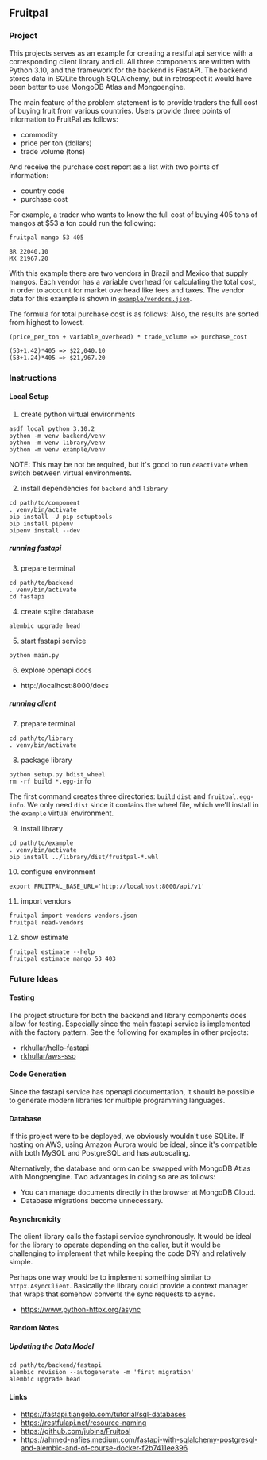 ## Fruitpal

### Project
This projects serves as an example for creating a restful api service with a corresponding client library and cli.
All three components are written with Python 3.10, and the framework for the backend is FastAPI. The backend stores
data in SQLite through SQLAlchemy, but in retrospect it would have been better to use MongoDB Atlas and Mongoengine.

The main feature of the problem statement is to provide traders the full cost of buying fruit from various countries.
Users provide three points of information to FruitPal as follows:
- commodity
- price per ton (dollars)
- trade volume (tons)

And receive the purchase cost report as a list with two points of information:
- country code
- purchase cost

For example, a trader who wants to know the full cost of buying 405 tons of mangos at $53 a ton could run the following:
```shell
fruitpal mango 53 405
```
```text
BR 22040.10
MX 21967.20
```

With this example there are two vendors in Brazil and Mexico that supply mangos. Each vendor has a variable overhead
for calculating the total cost, in order to account for market overhead like fees and taxes. The vendor data for this
example is shown in [`example/vendors.json`](example/vendors.json).

The formula for total purchase cost is as follows: Also, the results are sorted from highest to lowest.
```text
(price_per_ton + variable_overhead) * trade_volume => purchase_cost
```
```text
(53+1.42)*405 => $22,040.10
(53+1.24)*405 => $21,967.20
```

### Instructions  

#### Local Setup
1. create python virtual environments
```shell
asdf local python 3.10.2
python -m venv backend/venv
python -m venv library/venv
python -m venv example/venv
```

NOTE: This may be not be required, but it's good to run `deactivate` when switch between virtual environments.

2. install dependencies for `backend` and `library`
```shell
cd path/to/component
. venv/bin/activate
pip install -U pip setuptools
pip install pipenv
pipenv install --dev
```

##### running fastapi
3. prepare terminal
```shell
cd path/to/backend
. venv/bin/activate
cd fastapi
```

4. create sqlite database
```shell
alembic upgrade head
```

5. start fastapi service
```shell
python main.py
```

6. explore openapi docs
- http://localhost:8000/docs

##### running client
7. prepare terminal
```shell
cd path/to/library
. venv/bin/activate
```

8. package library
```shell
python setup.py bdist_wheel
rm -rf build *.egg-info
```

The first command creates three directories: `build` `dist` and `fruitpal.egg-info`. We only need `dist` since it
contains the wheel file, which we'll install in the `example` virtual environment.

9. install library
```shell
cd path/to/example
. venv/bin/activate
pip install ../library/dist/fruitpal-*.whl
```

10. configure environment
```shell
export FRUITPAL_BASE_URL='http://localhost:8000/api/v1'
```

11. import vendors
```shell
fruitpal import-vendors vendors.json
fruitpal read-vendors
```

12. show estimate
```shell
fruitpal estimate --help
fruitpal estimate mango 53 403
```

### Future Ideas

#### Testing
The project structure for both the backend and library components does allow for testing. Especially since the main
fastapi service is implemented with the factory pattern. See the following for examples in other projects:
- [rkhullar/hello-fastapi](https://github.com/rkhullar/hello-fastapi/tree/0de5ea2fb764aa75df7a8e4a446db35ea4ad8bff/fastapi/api/tests)
- [rkhullar/aws-sso](https://github.com/rkhullar/aws-sso/tree/14e019187e411bdeee77152310b09d250ec90555/aws_sso/tests)

#### Code Generation
Since the fastapi service has openapi documentation, it should be possible to generate modern libraries for multiple
programming languages.

#### Database
If this project were to be deployed, we obviously wouldn't use SQLite. If hosting on AWS, using Amazon Aurora would be
ideal, since it's compatible with both MySQL and PostgreSQL and has autoscaling.

Alternatively, the database and orm can be swapped with MongoDB Atlas with Mongoengine. Two advantages in doing so are
as follows:
- You can manage documents directly in the browser at MongoDB Cloud.
- Database migrations become unnecessary.

#### Asynchronicity
The client library calls the fastapi service synchronously. It would be ideal for the library to operate depending on
the caller, but it would be challenging to implement that while keeping the code DRY and relatively simple.

Perhaps one way would be to implement something similar to `httpx.AsyncClient`. Basically the library could provide a
context manager that wraps that somehow converts the sync requests to async.
- https://www.python-httpx.org/async

#### Random Notes

##### Updating the Data Model
```shell
cd path/to/backend/fastapi
alembic revision --autogenerate -m 'first migration'
alembic upgrade head
```

#### Links
- https://fastapi.tiangolo.com/tutorial/sql-databases
- https://restfulapi.net/resource-naming
- https://github.com/jubins/Fruitpal
- https://ahmed-nafies.medium.com/fastapi-with-sqlalchemy-postgresql-and-alembic-and-of-course-docker-f2b7411ee396
